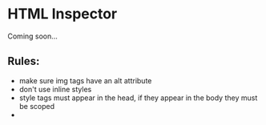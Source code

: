 # HTML Inspector

Coming soon...

## Rules:

* make sure img tags have an alt attribute
* don't use inline styles
* style tags must appear in the head, if they appear in the body they must be scoped
* <script> tags should appear at the end, not throughout the document
* Inline elements should not contain block children
* Section element should always contain a heading
* Don't put <td> elements inside of <thead>, use <th> instead


DONE:

* Don't use inline event handlers like `onclick`
* Don’t use any classes that aren’t mentioned in any stylesheet or pass a whitelist (like “js-” prefixed classes).
* Warn if the same ID is used more than once on a page.
* Modifer classes shouldn’t be used without their base class.
* Sub-object classes shouldn’t be used when no ancestor contains the base class.
* Plain old DIV or SPAN elements, without classes attached, should not be used in the HTML.